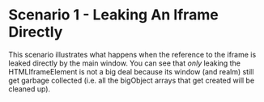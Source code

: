 # Scenario 1 - Leaking An Iframe Directly

This scenario illustrates what happens when the reference to the iframe is leaked directly by the main window. You can see that _only_ leaking the HTMLIframeElement is not a big deal because its window (and realm) still get garbage collected (i.e. all the bigObject arrays that get created will be cleaned up).
